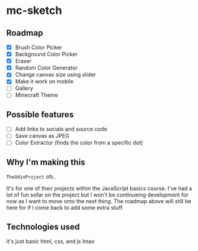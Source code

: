 # mc-sketch
## Roadmap 
- [x] Brush Color Picker
- [x] Background Color Picker
- [x] Eraser
- [x] Random Color Generator
- [x] Change canvas size using slider
- [x] Make it work on mobile
- [ ] Gallery
- [ ] Minecraft Theme
## Possible features 
- [ ] Add links to socials and source code
- [ ] Save canvas as JPEG
- [ ] Color Extractor (finds the color from a specific dot)

## Why I'm making this
`TheOdinProject` ofc. 

It's for one of their projects within the JavaScript basics course. I've had a lot of fun sofar on the project but I won't be continueing development for now as I want to move onto the next thing. The roadmap above will still be here for if I come back to add some extra stuff.
## Technologies used
it's just basic html, css, and js lmao
